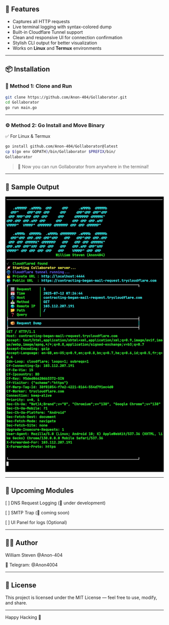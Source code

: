 ## 🚀 Features

- Captures all HTTP requests
- Live terminal logging with syntax-colored dump
- Built-in Cloudflare Tunnel support
- Clean and responsive UI for connection confirmation
- Stylish CLI output for better visualization
- Works on **Linux** and **Termux** environments

---

## 📦 Installation

### 🔧 Method 1: Clone and Run

```bash
git clone https://github.com/Anon-404/Gollaborator.git
cd Gollaborator
go run main.go
```

---

### ⚙️ Method 2: Go Install and Move Binary

✅ For Linux & Termux

```bash
go install github.com/Anon-404/Gollaborator@latest
cp $(go env GOPATH)/bin/Gollaborator $PREFIX/bin/
Gollaborator
```

> 🔁 Now you can run Gollaborator from anywhere in the terminal!

---

## 📸 Sample Output

![Gollaborator Demo](assets/Screenshot_20250712_133325_Termux.jpg)

---

## 🧠 Upcoming Modules

[ ] DNS Request Logging (📡 under development)

[ ] SMTP Trap (📩 coming soon)

[ ] UI Panel for logs (Optional)

---

## 👨‍💻 Author

William Steven @Anon-404

🔗 Telegram: @Anon4004



---

## 📜 License

This project is licensed under the MIT License — feel free to use, modify, and share.


---

Happy Hacking 🐚
